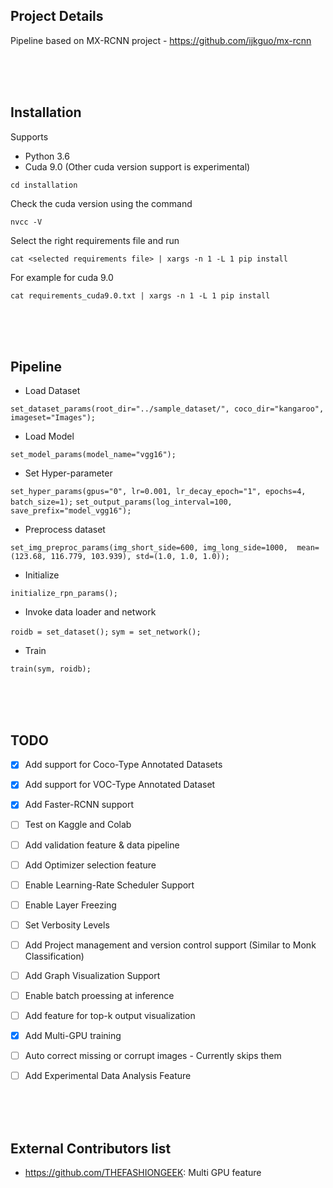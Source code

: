 ## Project Details
Pipeline based on MX-RCNN project - https://github.com/ijkguo/mx-rcnn

<br />
<br />
<br />

## Installation

Supports 
- Python 3.6
- Cuda 9.0 (Other cuda version support is experimental)
    
`cd installation`

Check the cuda version using the command

`nvcc -V`

Select the right requirements file and run 

`cat <selected requirements file> | xargs -n 1 -L 1 pip install`

For example for cuda 9.0

`cat requirements_cuda9.0.txt | xargs -n 1 -L 1 pip install`


<br />
<br />
<br />

## Pipeline

- Load Dataset

`set_dataset_params(root_dir="../sample_dataset/", coco_dir="kangaroo", imageset="Images");`

- Load Model

`set_model_params(model_name="vgg16");`

- Set Hyper-parameter

`set_hyper_params(gpus="0", lr=0.001, lr_decay_epoch="1", epochs=4, batch_size=1);`
`set_output_params(log_interval=100, save_prefix="model_vgg16");`

- Preprocess dataset

`set_img_preproc_params(img_short_side=600, img_long_side=1000, 
                       mean=(123.68, 116.779, 103.939), std=(1.0, 1.0, 1.0));`
                    
- Initialize 

`initialize_rpn_params();`

- Invoke data loader and network

`roidb = set_dataset();`
`sym = set_network();`

- Train

`train(sym, roidb);`



<br />
<br />
<br />

## TODO

- [x] Add support for Coco-Type Annotated Datasets
- [x] Add support for VOC-Type Annotated Dataset
- [x] Add Faster-RCNN support
- [ ] Test on Kaggle and Colab 
- [ ] Add validation feature & data pipeline
- [ ] Add Optimizer selection feature
- [ ] Enable Learning-Rate Scheduler Support
- [ ] Enable Layer Freezing
- [ ] Set Verbosity Levels
- [ ] Add Project management and version control support (Similar to Monk Classification)
- [ ] Add Graph Visualization Support
- [ ] Enable batch proessing at inference
- [ ] Add feature for top-k output visualization
- [x] Add Multi-GPU training
- [ ] Auto correct missing or corrupt images - Currently skips them
- [ ] Add Experimental Data Analysis Feature


<br />
<br />
<br />

## External Contributors list 

- https://github.com/THEFASHIONGEEK: Multi GPU feature
